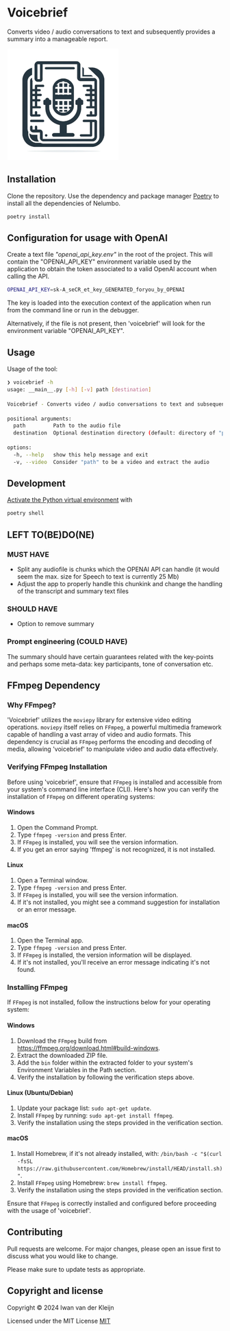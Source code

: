 # Voicebrief

Converts video / audio conversations to text and subsequently provides a summary into a manageable report.


![Voicebrief converts video / audio conversations to text ](images/voicebrief_small.png)


## Installation

Clone the repository. Use the dependency and package manager [Poetry](https://python-poetry.org/) to install all the dependencies of Nelumbo.

```bash
poetry install
```

## Configuration for usage with OpenAI

Create a text file _"openai_api_key.env"_ in the root of the project. This will contain the "OPENAI_API_KEY" environment variable used by the application to obtain the token associated to a valid OpenAI account when calling the API.

```bash
OPENAI_API_KEY=sk-A_seCR_et_key_GENERATED_foryou_by_OPENAI
```
The key is loaded into the execution context of the application when run from the command line or run in the debugger.

Alternatively, if the file is not present, then 'voicebrief' will look for the environment variable "OPENAI_API_KEY".

## Usage

Usage of the tool:

```bash
❯ voicebrief -h
usage: __main__.py [-h] [-v] path [destination]

Voicebrief - Converts video / audio conversations to text and subsequently provides a summary into a managable report.

positional arguments:
  path         Path to the audio file
  destination  Optional destination directory (default: directory of "path" parameter)

options:
  -h, --help   show this help message and exit
  -v, --video  Consider "path" to be a video and extract the audio

```

## Development
[Activate the Python virtual environment](https://python-poetry.org/docs/basic-usage/#activating-the-virtual-environment) with

```bash
poetry shell
```

## LEFT TO(BE)DO(NE)

### MUST HAVE
- Split any audiofile is chunks which the OPENAI API can handle (it would seem the max. size for Speech to text is currently 25 Mb)
- Adjust the app to properly handle this chunkink and change the handling of the transcript and summary text files

### SHOULD HAVE
- Option to remove summary

### Prompt engineering (COULD HAVE)

The summary should have certain guarantees related with the key-points and perhaps some meta-data: key participants, tone of conversation etc. 

## FFmpeg Dependency

### Why FFmpeg?

'Voicebrief' utilizes the `moviepy` library for extensive video editing operations. `moviepy` itself relies on `FFmpeg`, a powerful multimedia framework capable of handling a vast array of video and audio formats. This dependency is crucial as `FFmpeg` performs the encoding and decoding of media, allowing 'voicebrief' to manipulate video and audio data effectively.

### Verifying FFmpeg Installation

Before using 'voicebrief', ensure that `FFmpeg` is installed and accessible from your system's command line interface (CLI). Here's how you can verify the installation of `FFmpeg` on different operating systems:

#### Windows

1. Open the Command Prompt.
2. Type `ffmpeg -version` and press Enter.
3. If `FFmpeg` is installed, you will see the version information.
4. If you get an error saying 'ffmpeg' is not recognized, it is not installed.

#### Linux

1. Open a Terminal window.
2. Type `ffmpeg -version` and press Enter.
3. If `FFmpeg` is installed, you will see the version information.
4. If it's not installed, you might see a command suggestion for installation or an error message.

#### macOS

1. Open the Terminal app.
2. Type `ffmpeg -version` and press Enter.
3. If `FFmpeg` is installed, the version information will be displayed.
4. If it's not installed, you'll receive an error message indicating it's not found.

### Installing FFmpeg

If `FFmpeg` is not installed, follow the instructions below for your operating system:

#### Windows

1. Download the `FFmpeg` build from https://ffmpeg.org/download.html#build-windows.
2. Extract the downloaded ZIP file.
3. Add the `bin` folder within the extracted folder to your system's Environment Variables in the Path section.
4. Verify the installation by following the verification steps above.

#### Linux (Ubuntu/Debian)

1. Update your package list: `sudo apt-get update`.
2. Install `FFmpeg` by running: `sudo apt-get install ffmpeg`.
3. Verify the installation using the steps provided in the verification section.

#### macOS

1. Install Homebrew, if it's not already installed, with: `/bin/bash -c "$(curl -fsSL https://raw.githubusercontent.com/Homebrew/install/HEAD/install.sh)"`.
2. Install `FFmpeg` using Homebrew: `brew install ffmpeg`.
3. Verify the installation using the steps provided in the verification section.

Ensure that `FFmpeg` is correctly installed and configured before proceeding with the usage of 'voicebrief'.


## Contributing

Pull requests are welcome. For major changes, please open an issue first
to discuss what you would like to change.

Please make sure to update tests as appropriate.

## Copyright and license

Copyright © 2024 Iwan van der Kleijn

Licensed under the MIT License 
[MIT](https://choosealicense.com/licenses/mit/)